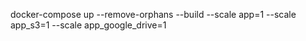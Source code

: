 docker-compose up --remove-orphans --build --scale app=1 --scale app_s3=1 --scale app_google_drive=1